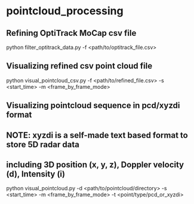 # pointcloud_processing

## Refining OptiTrack MoCap csv file
python filter_optitrack_data.py -f <path/to/optitrack_file.csv>

## Visualizing refined csv point cloud file
python visual_pointcloud_csv.py -f <path/to/refined_file.csv> -s <start_time> -m <frame_by_frame_mode>

## Visualizing pointcloud sequence in pcd/xyzdi format
## NOTE: xyzdi is a self-made text based format to store 5D radar data
##       including 3D position (x, y, z), Doppler velocity (d), Intensity (i)
python visual_pointcloud.py -d <path/to/pointcloud/directory> -s <start_time> -m <frame_by_frame_mode> -t <point/type/pcd_or_xyzdi>
